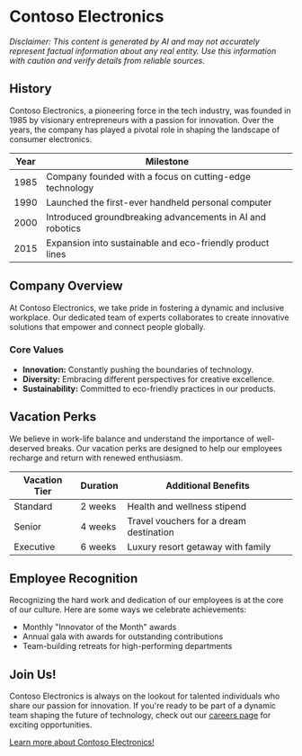# Contoso Electronics

*Disclaimer: This content is generated by AI and may not accurately represent factual information about any real entity. Use this information with caution and verify details from reliable sources.*

## History

Contoso Electronics, a pioneering force in the tech industry, was founded in 1985 by visionary entrepreneurs with a passion for innovation. Over the years, the company has played a pivotal role in shaping the landscape of consumer electronics.

| Year | Milestone |
|------|-----------|
| 1985 | Company founded with a focus on cutting-edge technology |
| 1990 | Launched the first-ever handheld personal computer |
| 2000 | Introduced groundbreaking advancements in AI and robotics |
| 2015 | Expansion into sustainable and eco-friendly product lines |

## Company Overview

At Contoso Electronics, we take pride in fostering a dynamic and inclusive workplace. Our dedicated team of experts collaborates to create innovative solutions that empower and connect people globally.

### Core Values

- **Innovation:** Constantly pushing the boundaries of technology.
- **Diversity:** Embracing different perspectives for creative excellence.
- **Sustainability:** Committed to eco-friendly practices in our products.

## Vacation Perks

We believe in work-life balance and understand the importance of well-deserved breaks. Our vacation perks are designed to help our employees recharge and return with renewed enthusiasm.

| Vacation Tier | Duration | Additional Benefits |
|---------------|----------|---------------------|
| Standard      | 2 weeks  | Health and wellness stipend |
| Senior        | 4 weeks  | Travel vouchers for a dream destination |
| Executive     | 6 weeks  | Luxury resort getaway with family |

## Employee Recognition

Recognizing the hard work and dedication of our employees is at the core of our culture. Here are some ways we celebrate achievements:

- Monthly "Innovator of the Month" awards
- Annual gala with awards for outstanding contributions
- Team-building retreats for high-performing departments

## Join Us!

Contoso Electronics is always on the lookout for talented individuals who share our passion for innovation. If you're ready to be part of a dynamic team shaping the future of technology, check out our [careers page](http://www.contoso.com) for exciting opportunities.

[Learn more about Contoso Electronics!](http://www.contoso.com)
